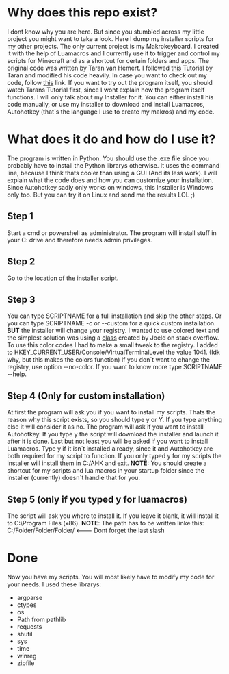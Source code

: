 # Why does this repo exist?
I dont know why you are here. But since you stumbled across my little project you might want to take a look. Here I dump my installer scripts for my other projects.
The only current project is my Makrokeyboard. I created it with the help of Luamacros and I currently use it to trigger and control my scripts for Minecraft 
and as a shortcut for certain folders and apps.
The original code was written by Taran van Hemert. I followed [this](https://www.youtube.com/watch?v=Arn8ExQ2Gjg) Tutorial by Taran and modified his code heavily.
In case you want to check out my code, follow [this](https://github.com/EldosHD/2nd-Keyboard) link.
If you want to try out the program itself, you should watch Tarans Tutorial first, since I wont explain how the program itself functions. 
I will only talk about my Installer for it. You can either install his code manually, or use my installer to download and install Luamacros,
Autohotkey (that´s the language I use to create my makros) and my code.
# What does it do and how do I use it?
The program is written in Python. You should use the .exe file since you probably have to install the Python librarys otherwise. 
It uses the command line, because I think thats cooler than using a GUI (And its less work). I will explain what the code does and how you
can customize your installation. Since Autohotkey sadly only works on windows, this Installer is Windows only too. But you can try it on Linux and send me the results LOL ;)
## Step 1
Start a cmd or powershell as administrator. The program will install stuff in your C: drive and therefore needs admin privileges.
## Step 2 
Go to the location of the installer script.
## Step 3
You can type SCRIPTNAME for a full installation and skip the other steps. Or you can type SCRIPTNAME -c or --custom for a quick custom installation. **BUT** the installer will
change your registry. I wanted to use colored text and the simplest solution was using a [class](https://stackoverflow.com/questions/287871/how-to-print-colored-text-in-python?page=1&tab=votes#tab-top) created by Joeld on stack overflow.
To use this color codes I had to make a small tweak to the registry.
I added to HKEY_CURRENT_USER/Console/VirtualTerminalLevel the value 1041. (Idk why, but this makes the colors function) If you don´t want to change the registry, use option --no-color. If you want to know more type SCRIPTNAME --help.
## Step 4 (Only for custom installation)
At first the program will ask you if you want to install my scripts. Thats the reason why this script exists, so you should type y or Y. If you type anything else it will consider it as no.
The program will ask if you want to install Autohotkey. If you type y the script will download the installer and launch it after it is done. 
Last but not least you will be asked if you want to install Luamacros. Type y if it isn´t installed already, since it and Autohotkey are both required for my script to function.
If you only typed y for my scripts the installer will install them in C:/AHK and exit. **NOTE:** You should create a shortcut for my scripts and lua macros in your startup folder since the installer (currently) doesn´t handle that for you.
## Step 5 (only if you typed y for luamacros)
The script will ask you where to install it. If you leave it blank, it will install it to C:\Program Files (x86).
**NOTE**: The path has to be written linke this: C:/Folder/Folder/Folder/  <--- Dont forget the last slash
# Done
Now you have my scripts. You will most likely have to modify my code for your needs.
I used these librarys:
- argparse
- ctypes
- os
- Path from pathlib
- requests
- shutil
- sys
- time
- winreg
- zipfile
